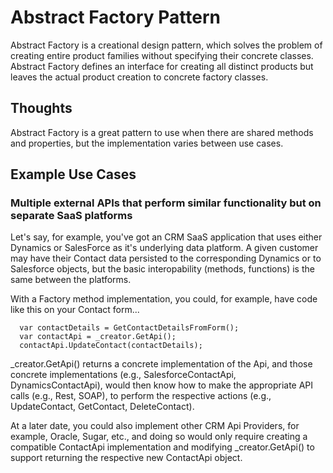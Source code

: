﻿# Abstract Factory Pattern
Abstract Factory is a creational design pattern, which solves the problem of creating entire product families without specifying their concrete classes. Abstract Factory defines an interface for creating all distinct products but leaves the actual product creation to concrete factory classes.

## Thoughts
Abstract Factory is a great pattern to use when there are shared methods and properties, but the implementation varies between use cases.

## Example Use Cases
### Multiple external APIs that perform similar functionality but on separate SaaS platforms
Let's say, for example, you've got an CRM SaaS application that uses either Dynamics or SalesForce as it's underlying data platform. A given customer may have their Contact data persisted to the corresponding Dynamics or to Salesforce objects, but the basic interopability (methods, functions) is the same between the platforms.

With a Factory method implementation, you could, for example, have code like this on your Contact form...

```
  var contactDetails = GetContactDetailsFromForm();
  var contactApi = _creator.GetApi();
  contactApi.UpdateContact(contactDetails);
```

_creator.GetApi() returns a concrete implementation of the Api, and those concrete implementations (e.g., SalesforceContactApi, DynamicsContactApi), would then know how to make the appropriate API calls (e.g., Rest, SOAP), to perform the respective actions (e.g., UpdateContact, GetContact, DeleteContact).

At a later date, you could also implement other CRM Api Providers, for example, Oracle, Sugar, etc., and doing so would only require creating a compatible ContactApi implementation and modifying _creator.GetApi() to support returning the respective new ContactApi object.